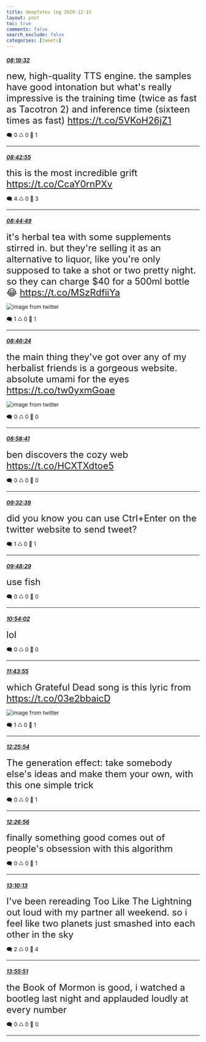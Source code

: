 ```yaml
---
title: deepfates log 2020-12-15
layout: post
toc: true
comments: false
search_exclude: false
categories: [tweets]
---
```



#### <a href = "https://twitter.com/deepfates/status/1338866288689467395">*08:19:32*</a>

<font size="5">new, high-quality TTS engine.   the samples have good intonation but what's really impressive is the training time (twice as fast as Tacotron 2) and inference time (sixteen times as fast)   https://t.co/5VKoH26jZ1</font>



🗨️ 0 ♺ 0 🤍  1   

---
    
#### <a href = "https://twitter.com/deepfates/status/1338872173172318213">*08:42:55*</a>

<font size="5">this is the most incredible grift   https://t.co/CcaY0rnPXv</font>



🗨️ 4 ♺ 0 🤍  3   

---
    
#### <a href = "https://twitter.com/deepfates/status/1338872650840551424">*08:44:49*</a>

<font size="5">it's herbal tea with some supplements stirred in. but they're selling it as an alternative to liquor, like you're only supposed to take a shot or two pretty night.  so they can charge $40 for a 500ml bottle 😂  https://t.co/MSzRdfiiYa</font>

![image from twitter](/images/from_twitter/EpShlLpW8AAE6Y5.jpg)


🗨️ 1 ♺ 0 🤍  1   

---
    
#### <a href = "https://twitter.com/deepfates/status/1338873048305381376">*08:46:24*</a>

<font size="5">the main thing they've got over any of my herbalist friends is a gorgeous website. absolute umami for the eyes  https://t.co/tw0yxmGoae</font>

![image from twitter](/images/from_twitter/EpSh8QKXMAEDWak.jpg)


🗨️ 0 ♺ 0 🤍  0   

---
    
#### <a href = "https://twitter.com/deepfates/status/1338876140421853184">*08:58:41*</a>

<font size="5">ben discovers the cozy web   https://t.co/HCXTXdtoe5</font>



🗨️ 0 ♺ 0 🤍  0   

---
    
#### <a href = "https://twitter.com/deepfates/status/1338884687301931012">*09:32:39*</a>

<font size="5">did you know you can use Ctrl+Enter on the twitter website to send tweet?</font>



🗨️ 1 ♺ 0 🤍  1   

---
    
#### <a href = "https://twitter.com/deepfates/status/1338888674059169792">*09:48:29*</a>

<font size="5">use fish</font>



🗨️ 0 ♺ 0 🤍  0   

---
    
#### <a href = "https://twitter.com/deepfates/status/1338905170558636032">*10:54:02*</a>

<font size="5">lol</font>



🗨️ 0 ♺ 0 🤍  0   

---
    
#### <a href = "https://twitter.com/deepfates/status/1338917721329848324">*11:43:55*</a>

<font size="5">which Grateful Dead song is this lyric from  https://t.co/03e2bbaicD</font>

![image from twitter](/images/from_twitter/EpTKkjoUcAEb5KE.jpg)


🗨️ 1 ♺ 0 🤍  1   

---
    
#### <a href = "https://twitter.com/deepfates/status/1338928288169820161">*12:25:54*</a>

<font size="5">The generation effect: take somebody else's ideas and make them your own, with this one simple trick</font>



🗨️ 0 ♺ 0 🤍  1   

---
    
#### <a href = "https://twitter.com/deepfates/status/1338928549462360066">*12:26:56*</a>

<font size="5">finally something good comes out of people's obsession with this algorithm</font>



🗨️ 0 ♺ 0 🤍  1   

---
    
#### <a href = "https://twitter.com/deepfates/status/1338939438936719360">*13:10:13*</a>

<font size="5">I've been rereading Too Like The Lightning out loud with my partner all weekend. so i feel like two planets just smashed into each other in the sky</font>



🗨️ 2 ♺ 0 🤍  4   

---
    
#### <a href = "https://twitter.com/deepfates/status/1338950922676953088">*13:55:51*</a>

<font size="5">the Book of Mormon is good, i watched a bootleg last night and applauded loudly at every number</font>



🗨️ 0 ♺ 0 🤍  0   

---
    
            


